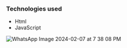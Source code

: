 ### Technologies used
- Html
- JavaScript



![WhatsApp Image 2024-02-07 at 7 38 08 PM](https://github.com/giovannigm/guessNumber/assets/58411051/543a53f8-fa06-42b3-8ac6-9edce4f4c93f)

